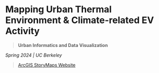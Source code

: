 # Mapping Urban Thermal Environment & Climate-related EV Activity

> **Urban Informatics and Data Visualization**

_Spring 2024 | UC Berkeley_


> [ArcGIS StoryMaps Website](https://arcg.is/1GfKiX)
